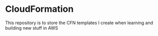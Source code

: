 # CloudFormation

This repository is to store the CFN templates I create when learning and building new stuff in AWS
